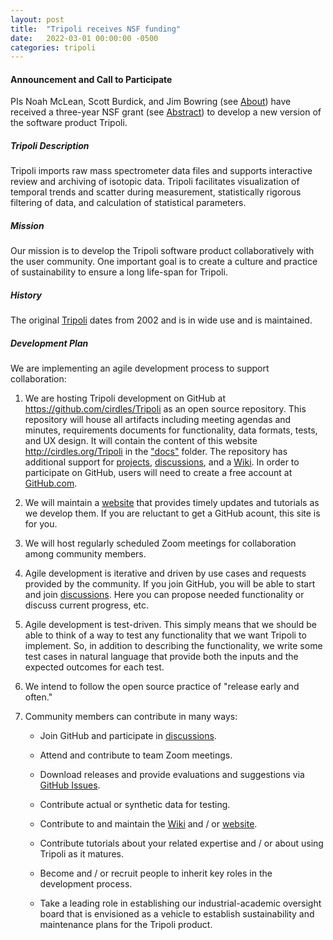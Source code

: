```yaml
---
layout: post
title:  "Tripoli receives NSF funding"
date:   2022-03-01 00:00:00 -0500
categories: tripoli
---
```

#### Announcement and Call to Participate
PIs Noah McLean, Scott Burdick, and Jim Bowring (see [About](/Tripoli/about.html)) have received a
three-year NSF grant (see [Abstract](/Tripoli/nsf_award_abstract.html)) to develop a new version of 
the software product Tripoli.

##### Tripoli Description
Tripoli imports raw mass spectrometer data files and supports interactive review and archiving of 
isotopic data. Tripoli facilitates visualization of temporal trends and scatter during measurement, 
statistically rigorous filtering of data, and calculation of statistical parameters.

##### Mission
Our mission is to develop the Tripoli software product collaboratively with the user community. One
important goal is to create a culture and practice of sustainability to ensure a long life-span for
Tripoli.

##### History
The original [Tripoli](https://github.com/bowring/tripoli) dates from 2002 and is in wide use and is maintained.

##### Development Plan
We are implementing an agile development process to support collaboration:  

1) We are hosting Tripoli
development on GitHub at https://github.com/cirdles/Tripoli as an open source repository.  This 
repository will house all artifacts including meeting agendas and minutes, requirements documents for
functionality, data formats, tests, and UX design.  It will contain the content of this website 
http://cirdles.org/Tripoli in the ["docs"](https://github.com/CIRDLES/Tripoli/tree/main/docs) folder.
The repository has additional support for [projects](https://github.com/CIRDLES/Tripoli/projects), 
[discussions](https://github.com/CIRDLES/Tripoli/discussions), and a 
[Wiki](https://github.com/CIRDLES/Tripoli/wiki). In order to participate on GitHub, users will need to
create a free account at [GitHub.com](https://github.com).

2) We will maintain a [website](http://cirdles.org/Tripoli) that provides timely updates and tutorials as we develop them.  If you are reluctant to get a GitHub acount, this site is for you.

3) We will host regularly scheduled Zoom meetings for collaboration among community members.

4) Agile development is iterative and driven by use cases and requests provided by the community.  If you join 
GitHub, you will be able to start and join [discussions](https://github.com/CIRDLES/Tripoli/discussions).  Here
you can propose needed functionality or discuss current progress, etc.

5) Agile development is test-driven.  This simply means that we should be able to think of a way to test any
functionality that we want Tripoli to implement.  So, in addition to describing the functionality,
we write some test cases
in natural language that provide 
both the inputs and the expected outcomes for each test.

6) We intend to follow the open source practice of "release early and often."

7) Community members can contribute in many ways:

   - Join GitHub and participate in [discussions](https://github.com/CIRDLES/Tripoli/discussions).
   
   - Attend and contribute to team Zoom meetings.
   
   - Download releases and provide evaluations and suggestions via 
   [GitHub Issues](https://github.com/CIRDLES/Tripoli/issues).
   
   - Contribute actual or synthetic data for testing.
   
   - Contribute to and maintain the [Wiki](https://github.com/CIRDLES/Tripoli/wiki) 
   and / or [website](http://cirdles.org/Tripoli/).
   
   - Contribute tutorials about your related expertise and / or about using Tripoli as it matures.
   
   - Become and / or recruit people to inherit key roles in the development process.
   
   - Take a leading role in establishing our industrial-academic oversight board that is envisioned as
   a vehicle to establish sustainability and maintenance plans for the Tripoli product.
